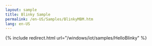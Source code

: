 ```yaml
---
layout: sample
title: Blinky Sample
permalink: /en-US/Samples/BlinkyMBM.htm
lang: en-US
---
```


{% include redirect.html url="/windows/iot/samples/HelloBlinky" %}

